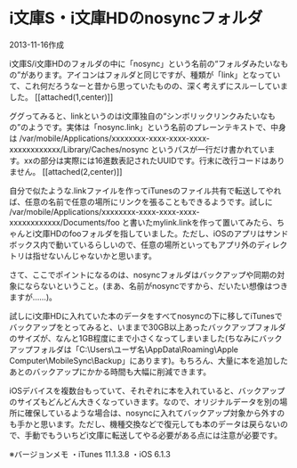 # i文庫S・i文庫HDのnosyncフォルダ

2013-11-16作成

i文庫S/i文庫HDのフォルダの中に「nosync」という名前の“フォルダみたいなもの”があります。アイコンはフォルダと同じですが、種類が「link」となっていて、これ何だろうなーと昔から思っていたものの、深く考えずにスルーしていました。
[[attached(1,center)]]

ググってみると、linkというのはi文庫独自の“シンボリックリンクみたいなもの”のようです。実体は「nosync.link」という名前のプレーンテキストで、中身は
/var/mobile/Applications/xxxxxxxx-xxxx-xxxx-xxxx-xxxxxxxxxxxx/Library/Caches/nosync
というパスが一行だけ書かれています。xxの部分は実際には16進数表記されたUUIDです。行末に改行コードはありません。
[[attached(2,center)]]

自分で似たような.linkファイルを作ってiTunesのファイル共有で転送してやれば、任意の名前で任意の場所にリンクを張ることもできるようです。試しに
/var/mobile/Applications/xxxxxxxx-xxxx-xxxx-xxxx-xxxxxxxxxxxx/Documents/foo
と書いたmylink.linkを作って置いてみたら、ちゃんとi文庫HDのfooフォルダを指していました。ただし、iOSのアプリはサンドボックス内で動いているらしいので、任意の場所といってもアプリ外のディレクトリは指せないんじゃないかと思います。

さて、ここでポイントになるのは、nosyncフォルダはバックアップや同期の対象にならないということ。(まあ、名前がnosyncですから、だいたい想像はつきますが……)。

試しにi文庫HDに入れていた本のデータをすべてnosyncの下に移してiTunesでバックアップをとってみると、いままで30GB以上あったバックアップフォルダのサイズが、なんと1GB程度にまで小さくなってしまいました(ちなみにバックアップフォルダは「C:\Users\ユーザ名\AppData\Roaming\Apple Computer\MobileSync\Backup」にあります)。もちろん、大量に本を追加したあとのバックアップにかかる時間も大幅に削減できます。

iOSデバイスを複数台もっていて、それぞれに本を入れていると、バックアップのサイズもどんどん大きくなっていきます。なので、オリジナルデータを別の場所に確保しているような場合は、nosyncに入れてバックアップ対象から外すのも手かと思います。ただし、機種交換などで復元しても本のデータは戻らないので、手動でもういちどi文庫に転送してやる必要がある点には注意が必要です。

※バージョンメモ
・iTunes 11.1.3.8
・iOS 6.1.3
